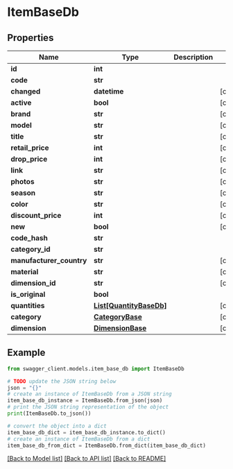 # ItemBaseDb


## Properties

Name | Type | Description | Notes
------------ | ------------- | ------------- | -------------
**id** | **int** |  | 
**code** | **str** |  | 
**changed** | **datetime** |  | [optional] 
**active** | **bool** |  | [optional] 
**brand** | **str** |  | [optional] 
**model** | **str** |  | [optional] 
**title** | **str** |  | [optional] 
**retail_price** | **int** |  | [optional] 
**drop_price** | **int** |  | [optional] 
**link** | **str** |  | [optional] 
**photos** | **str** |  | [optional] 
**season** | **str** |  | [optional] 
**color** | **str** |  | [optional] 
**discount_price** | **int** |  | [optional] 
**new** | **bool** |  | [optional] 
**code_hash** | **str** |  | 
**category_id** | **str** |  | 
**manufacturer_country** | **str** |  | [optional] 
**material** | **str** |  | [optional] 
**dimension_id** | **str** |  | [optional] 
**is_original** | **bool** |  | 
**quantities** | [**List[QuantityBaseDb]**](QuantityBaseDb.md) |  | [optional] 
**category** | [**CategoryBase**](CategoryBase.md) |  | [optional] 
**dimension** | [**DimensionBase**](DimensionBase.md) |  | [optional] 

## Example

```python
from swagger_client.models.item_base_db import ItemBaseDb

# TODO update the JSON string below
json = "{}"
# create an instance of ItemBaseDb from a JSON string
item_base_db_instance = ItemBaseDb.from_json(json)
# print the JSON string representation of the object
print(ItemBaseDb.to_json())

# convert the object into a dict
item_base_db_dict = item_base_db_instance.to_dict()
# create an instance of ItemBaseDb from a dict
item_base_db_from_dict = ItemBaseDb.from_dict(item_base_db_dict)
```
[[Back to Model list]](../README.md#documentation-for-models) [[Back to API list]](../README.md#documentation-for-api-endpoints) [[Back to README]](../README.md)


